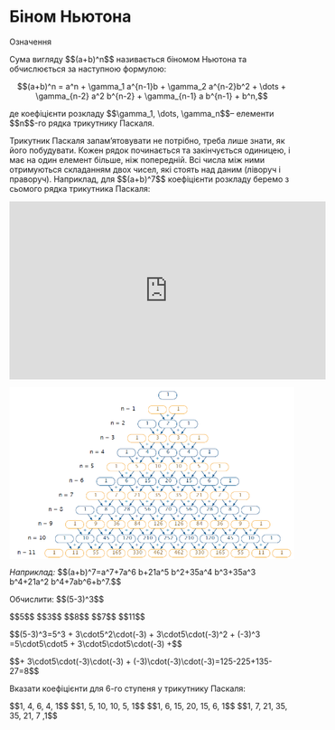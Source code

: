 # Біном Ньютона

<div class="space">
<div class="eoz-wrap">
<span class="eoz">Означення</span> 
<div class="eoz-text">
<p>Сума вигляду $$(a+b)^n$$ називається біномом Ньютона та обчислюється за наступною формулою:</p>
<p align="center">$$(a+b)^n = a^n + \gamma_1 a^{n-1}b + \gamma_2 a^{n-2}b^2 + \dots + \gamma_{n-2} a^2 b^{n-2} + \gamma_{n-1} a b^{n-1} + b^n,$$</p>
<p>де коефіцієнти розкладу $$\gamma_1, \dots, \gamma_n$$– елементи $$n$$-го рядка трикутнику Паскаля.</p>
</div>
</div>
</div>

<p>Трикутник Паскаля запам’ятовувати не потрібно, треба лише знати, як його побудувати. Кожен рядок починається та закінчується одиницею, і має на один елемент більше, ніж попередній. Всі числа між ними отримуються складанням двох чисел, які стоять над даним (ліворуч і праворуч). Наприклад, для  $$(a+b)^7$$ коефіцієнти розкладу беремо з сьомого рядка трикутника Паскаля:</p>

<div class="space">
</div>

<div class="fluidMedia">
<iframe align="center" width="560" height="315" src="https://www.youtube.com/embed/VgtTYaI_t28" frameborder="0" allowfullscreen></iframe>
</div>
<div class="popup">
</div>

<div class="space">
</div>

<div class="space"><p align="center"><img align="middle" class="image" src="../pics/m1_3_2.png"/></p></div>

<p><i>Наприклад:</i> $$(a+b)^7=a^7+7a^6 b+21a^5 b^2+35a^4 b^3+35a^3 b^4+21a^2 b^4+7ab^6+b^7.$$</p>

<div class="space"></div>

<quiz correctLabel="correct" incorrectLabel="incorrect" checkLabel="check">
    <question text="">
        <p>Обчислити: $$(5-3)^3$$</p>
        <answer>$$5$$</answer>
        <answer>$$3$$</answer>
        <answer correct>$$8$$</answer>
        <answer>$$7$$</answer>
        <answer>$$11$$</answer>
        <explanation>
        <p>$$(5-3)^3=5^3 + 3\cdot5^2\cdot(-3) + 3\cdot5\cdot(-3)^2 + (-3)^3 =5\cdot5\cdot5 + 3\cdot5\cdot5\cdot(-3) +$$</p> <p>$$+ 3\cdot5\cdot(-3)\cdot(-3) + (-3)\cdot(-3)\cdot(-3)=125-225+135-27=8$$</p>
        </explanation>
    </question>
    <question text="">
        <p>Вказати коефіцієнти для 6-го ступеня у трикутнику Паскаля:</p>
        <answer>$$1, 4, 6, 4, 1$$</answer>
        <answer>$$1, 5, 10, 10, 5, 1$$</answer>
        <answer correct>$$1, 6, 15, 20, 15, 6, 1$$</answer>
        <answer>$$1, 7, 21, 35, 35, 21, 7 ,1$$</answer>
    </question>
</quiz>